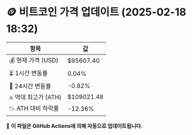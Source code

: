 # 🪙 비트코인 가격 업데이트 (2025-02-18 18:32)

| 항목                | 값 |
|--------------------|----------------|
| 💰 현재 가격 (USD) | $95607.40 |
| ⏳ 1시간 변동률    | 0.04% |
| 📆 24시간 변동률   | -0.82% |
| 🔝 역대 최고가 (ATH) | $109021.48 |
| 📉 ATH 대비 하락률 | -12.36% |

🔄 **이 파일은 GitHub Actions에 의해 자동으로 업데이트됩니다.**
